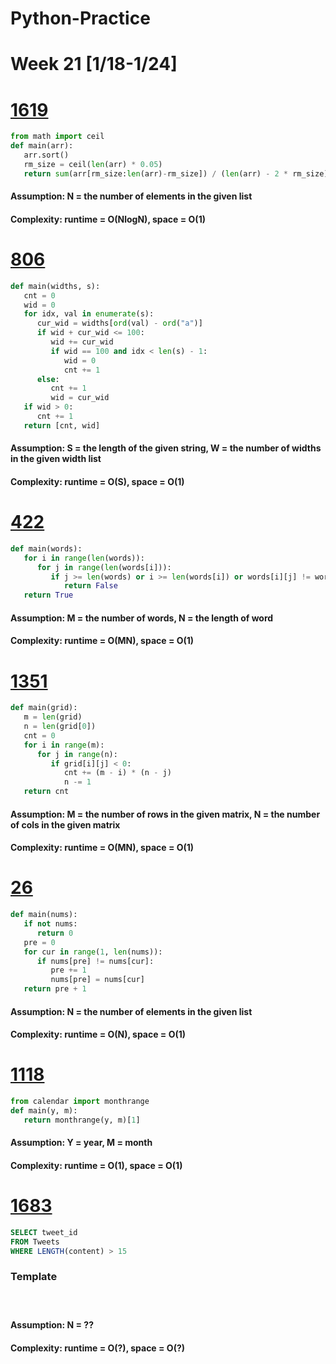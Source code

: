 # Python-Practice

# Week 21 [1/18-1/24]

# [1619](https://leetcode.com/problems/mean-of-array-after-removing-some-elements/)
```python
from math import ceil
def main(arr):
   arr.sort()
   rm_size = ceil(len(arr) * 0.05)
   return sum(arr[rm_size:len(arr)-rm_size]) / (len(arr) - 2 * rm_size)
```
#### Assumption: N = the number of elements in the given list
#### Complexity: runtime = O(NlogN), space = O(1)

# [806](https://leetcode.com/problems/number-of-lines-to-write-string/)
```python
def main(widths, s):
   cnt = 0
   wid = 0
   for idx, val in enumerate(s):
      cur_wid = widths[ord(val) - ord("a")]
      if wid + cur_wid <= 100:
         wid += cur_wid
         if wid == 100 and idx < len(s) - 1:
            wid = 0
            cnt += 1
      else:
         cnt += 1
         wid = cur_wid
   if wid > 0:
      cnt += 1
   return [cnt, wid]
```
#### Assumption: S = the length of the given string, W = the number of widths in the given width list
#### Complexity: runtime = O(S), space = O(1)

# [422](https://leetcode.com/problems/valid-word-square/)
```python
def main(words):
   for i in range(len(words)):
      for j in range(len(words[i])):
         if j >= len(words) or i >= len(words[i]) or words[i][j] != words[j][i]:
            return False
   return True
```
#### Assumption: M = the number of words, N = the length of word
#### Complexity: runtime = O(MN), space = O(1)

# [1351](https://leetcode.com/problems/count-negative-numbers-in-a-sorted-matrix/)
```python
def main(grid):
   m = len(grid)
   n = len(grid[0])
   cnt = 0
   for i in range(m):
      for j in range(n):
         if grid[i][j] < 0:
            cnt += (m - i) * (n - j)
            n -= 1
   return cnt
```
#### Assumption: M = the number of rows in the given matrix, N = the number of cols in the given matrix
#### Complexity: runtime = O(MN), space = O(1)

# [26](https://leetcode.com/problems/remove-duplicates-from-sorted-array/)
```python
def main(nums):
   if not nums:
      return 0
   pre = 0
   for cur in range(1, len(nums)):
      if nums[pre] != nums[cur]:
         pre += 1
         nums[pre] = nums[cur]
   return pre + 1
```
#### Assumption: N = the number of elements in the given list
#### Complexity: runtime = O(N), space = O(1)

# [1118](https://leetcode.com/problems/number-of-days-in-a-month/)
```python
from calendar import monthrange
def main(y, m):
   return monthrange(y, m)[1]
```
#### Assumption: Y = year, M = month
#### Complexity: runtime = O(1), space = O(1)

# [1683](https://leetcode.com/problems/invalid-tweets/)
```sql
SELECT tweet_id
FROM Tweets
WHERE LENGTH(content) > 15
```

### Template
# []()
```python
```
#### Assumption: N = ??
#### Complexity: runtime = O(?), space = O(?)
